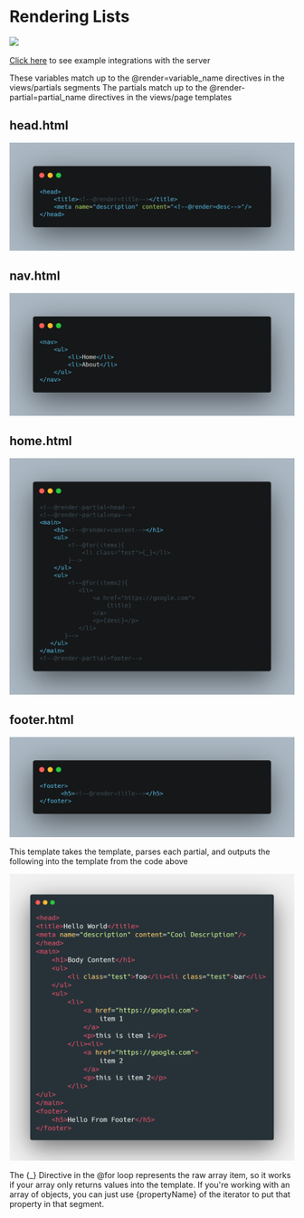# Rendering Lists

![](/img/example/list_code.png)
    
    
[Click here](https://github.com/abschill/html-chunk-loader/tree/master/examples) to see example integrations with the server

These variables match up to the @render=variable_name directives in the views/partials segments
The partials match up to the @render-partial=partial_name directives in the views/page templates

## head.html

![](img/example/head_html.png)

## nav.html

![](img/example/nav_html.png)
    
## home.html

![](img/example/home_html.png)

## footer.html

![](img/example/footer_html.png)

This template takes the template, parses each partial, and outputs the following into the template from the code above

![](img/example/home_html_render.png)

The {_} Directive in the @for loop represents the raw array item, so it works if your array only returns values into the template. If you're working with an array of objects, you can just use {propertyName} of the iterator to put that property in that segment. 